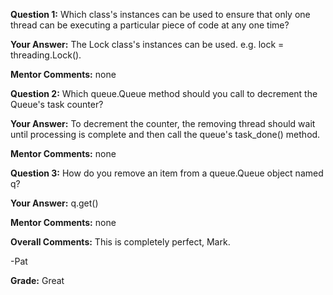 ﻿**Question 1:**
Which class's instances can be used to ensure that only one thread can be executing a particular piece of code at any one time?

**Your Answer:**
The Lock class's instances can be used.  e.g. lock = threading.Lock(). 

**Mentor Comments:**
none

**Question 2:**
Which queue.Queue method should you call to decrement the Queue's task counter?

**Your Answer:**
To decrement the counter, the removing thread should wait until processing is complete and then call the queue's task_done() method.

**Mentor Comments:**
none

**Question 3:**
How do you remove an item from a queue.Queue object named q?

**Your Answer:**
q.get()

**Mentor Comments:**
none

**Overall Comments:**
This is completely perfect, Mark.

-Pat

**Grade:**
Great
